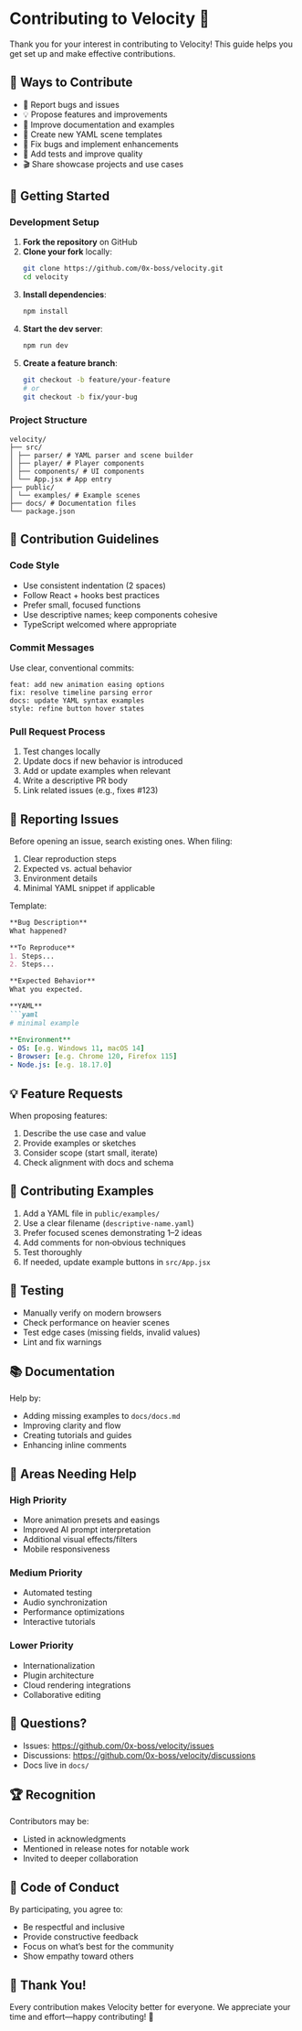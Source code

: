 # Contributing to Velocity 🤝

Thank you for your interest in contributing to Velocity! This guide helps you get set up and make effective contributions.

## 🌟 Ways to Contribute

- 🐛 Report bugs and issues
- 💡 Propose features and improvements
- 📝 Improve documentation and examples
- 🎨 Create new YAML scene templates
- 🔧 Fix bugs and implement enhancements
- 🧪 Add tests and improve quality
- 🎬 Share showcase projects and use cases

## 🚀 Getting Started

### Development Setup

1. **Fork the repository** on GitHub
2. **Clone your fork** locally:
   ```bash
   git clone https://github.com/0x-boss/velocity.git
   cd velocity
   ```
3. **Install dependencies**:
   ```bash
   npm install
   ```
4. **Start the dev server**:
   ```bash
   npm run dev
   ```
5. **Create a feature branch**:
   ```bash
   git checkout -b feature/your-feature
   # or
   git checkout -b fix/your-bug
   ```

### Project Structure

```
velocity/
├── src/
│ ├── parser/ # YAML parser and scene builder
│ ├── player/ # Player components
│ ├── components/ # UI components
│ └── App.jsx # App entry
├── public/
│ └── examples/ # Example scenes
├── docs/ # Documentation files
└── package.json
```

## 🎯 Contribution Guidelines

### Code Style
- Use consistent indentation (2 spaces)
- Follow React + hooks best practices
- Prefer small, focused functions
- Use descriptive names; keep components cohesive
- TypeScript welcomed where appropriate

### Commit Messages
Use clear, conventional commits:

```
feat: add new animation easing options
fix: resolve timeline parsing error
docs: update YAML syntax examples
style: refine button hover states
```

### Pull Request Process
1. Test changes locally
2. Update docs if new behavior is introduced
3. Add or update examples when relevant
4. Write a descriptive PR body
5. Link related issues (e.g., fixes #123)

## 🐛 Reporting Issues

Before opening an issue, search existing ones. When filing:

1. Clear reproduction steps
2. Expected vs. actual behavior
3. Environment details
4. Minimal YAML snippet if applicable

Template:
```markdown
**Bug Description**
What happened?

**To Reproduce**
1. Steps...
2. Steps...

**Expected Behavior**
What you expected.

**YAML**
```yaml
# minimal example

**Environment**
- OS: [e.g. Windows 11, macOS 14]
- Browser: [e.g. Chrome 120, Firefox 115]
- Node.js: [e.g. 18.17.0]
```

## 💡 Feature Requests

When proposing features:
1. Describe the use case and value
2. Provide examples or sketches
3. Consider scope (start small, iterate)
4. Check alignment with docs and schema

## 🎨 Contributing Examples

1. Add a YAML file in `public/examples/`
2. Use a clear filename (`descriptive-name.yaml`)
3. Prefer focused scenes demonstrating 1–2 ideas
4. Add comments for non‑obvious techniques
5. Test thoroughly
6. If needed, update example buttons in `src/App.jsx`

## 🧪 Testing

- Manually verify on modern browsers
- Check performance on heavier scenes
- Test edge cases (missing fields, invalid values)
- Lint and fix warnings

## 📚 Documentation

Help by:
- Adding missing examples to `docs/docs.md`
- Improving clarity and flow
- Creating tutorials and guides
- Enhancing inline comments

## 🎯 Areas Needing Help

### High Priority
- More animation presets and easings
- Improved AI prompt interpretation
- Additional visual effects/filters
- Mobile responsiveness

### Medium Priority
- Automated testing
- Audio synchronization
- Performance optimizations
- Interactive tutorials

### Lower Priority
- Internationalization
- Plugin architecture
- Cloud rendering integrations
- Collaborative editing

## 🤔 Questions?

- Issues: https://github.com/0x-boss/velocity/issues
- Discussions: https://github.com/0x-boss/velocity/discussions
- Docs live in `docs/`

## 🏆 Recognition

Contributors may be:
- Listed in acknowledgments
- Mentioned in release notes for notable work
- Invited to deeper collaboration

## 📜 Code of Conduct

By participating, you agree to:
- Be respectful and inclusive
- Provide constructive feedback
- Focus on what’s best for the community
- Show empathy toward others

## 🎉 Thank You!

Every contribution makes Velocity better for everyone. We appreciate your time and effort—happy contributing! 🚀

